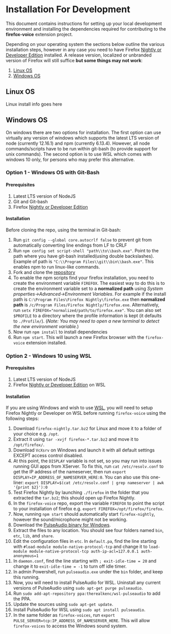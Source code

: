 # Installation For Development

This document contains instructions for setting up your local development environment and installing the dependencies required for contributing to the **firefox-voice** extension project. 

Depending on your operating system the sections below outline the various installation steps, however in any case you need to have Firefox [Nightly or Developer Edition](https://www.mozilla.org/en-US/firefox/channel/desktop/) installed. A release version, localized or unbranded version of Firefox will still suffice **but some things may not work**:
1. [Linux OS](#linux-os)
2. [Windows OS](#windows-os)


## Linux OS
Linux install info goes here



## Windows OS
On windows there are two options for installation. The first option can use virtually any version of windows which supports the latest LTS version of node (currently 12.16.1) and npm (currently 6.13.4). However, all node commands/scripts have to be run within git-bash (to provide support for unix commands). The second option is to use WSL which comes with windows 10 only, for persons who may prefer this alternative.

### Option 1 - Windows OS with Git-Bash

#### Prerequisites

1. Latest LTS version of NodeJS
2. Git and Git-bash
3. Firefox [Nightly or Developer Edition](https://www.mozilla.org/en-US/firefox/channel/desktop/)

#### Installation

Before cloning the repo, using the terminal in Git-bash:

1. Run `git config --global core.autocrlf false` to prevent git from automatically converting line endings from LF to CRLF
2. Run `npm config set script-shell "path\\to\\bash.exe"`. Point to the path where you have git-bash installed(using double backslashes). Example of path is `"C:\\Program Files\\git\\bin\\bash.exe"`. This enables npm to run linux-like commands.
3. Fork and clone the [repository](https://github.com/mozilla/firefox-voice.git)
4. To enable the npm scripts find your firefox installation, you need to create the environment variable `FIREFOX`. The easiest way to do this is to create the environment variable set to a **normalized path** using _System properties->Advanced->Environment Variables_. For example if the install path is `C:\Program Files\Firefox Nightly\firefox.exe` then **normalized path** is `/c/Program Files/Firefox Nightly/firefox.exe`. Alternatively, run `setx FIREFOX="normalized/path/to/firefox.exe"`. You can also set `$PROFILE` to a directory where the profile information is kept (it defaults to `./Profile/`). (_Note: You may need to open a new terminal to detect the new environment variable._)
5. Now run `npm install` to install dependencies
6. Run `npm start`. This will launch a new Firefox browser with the `firefox-voice` extension installed.


### Option 2 - Windows 10 using WSL

#### Prerequisites

1. Latest LTS version of NodeJS
2. Firefox [Nightly or Developer Edition](https://www.mozilla.org/en-US/firefox/channel/desktop/) on WSL

#### Installation

If you are using Windows and wish to use [WSL](https://docs.microsoft.com/en-us/windows/wsl/install-win10), you will need to setup Firefox Nightly or Developer on WSL before running `firefox-voice` using the following steps:

1. Download `firefox-nightly.tar.bz2` for Linux and move it to a folder of your choice e.g. `/opt`.
2. Extract it using `tar -xvjf firefox-*.tar.bz2` and move it to `/opt/firefox/`.
3. Download `VcXsrv` on Windows and launch it with all default settings EXCEPT access control disabled.
4. At this point, the `DISPLAY` variable is not set, so you may run into issues running GUI apps from XServer. To fix this, run `cat /etc/resolv.conf` to get the IP address of the nameserver, then run `export DISPLAY=IP_ADDRESS_OF_NAMESERVER_HERE:0`. You can also use this one-liner: `export DISPLAY=$(cat /etc/resolv.conf | grep nameserver | awk '{print $2}'):0`
5. Test Firefox Nightly by launching `./firefox` in the folder that you extracted the `tar.bz2`; this should open up Firefox Nightly.
6. In the `firefox-voice` repo, export the variable `FIREFOX` to point the script to your installation of firefox e.g. `export FIREFOX=/opt/firefox/firefox`.
7. Now, running `npm start` should automatically start `firefox-nightly`, however the sound/microphone might not be working.
8. Download the [PulseAudio binary for Windows](https://www.freedesktop.org/wiki/Software/PulseAudio/Ports/Windows/Support/).
9. Extract the files to any location. You should see four folders named `bin`, `etc`, `lib`, and `share`.
10. Edit the configuration files in `etc`. In `default.pa`, find the line starting with `#load-module module-native-protocol-tcp` and change it to `load-module module-native-protocol-tcp auth-ip-acl=127.0.0.1 auth-anonymous=1`
11. In `daemon.conf`, find the line starting with `; exit-idle-time = 20` and change it to `exit-idle-time = -1` to turn off idle timer.
12. In admin Powershell, run `pulseaudio.exe` under the `bin` folder, and keep this running.
13. Now, you will need to install PulseAudio for WSL. Uninstall any current versions of PulseAudio using `sudo apt-get purge pulseaudio`.
14. Run `sudo add-apt-repository ppa:therealkenc/wsl-pulseaudio` to add the PPA.
15. Update the sources using `sudo apt-get update`.
16. Install PulseAudio for WSL using `sudo apt install pulseaudio`.
17. In the same folder as `firefox-voices`, run `export PULSE_SERVER=tcp:IP_ADDRESS_OF_NAMESERVER_HERE`. This will allow `firefox-voices` to access the Windows sound system.
